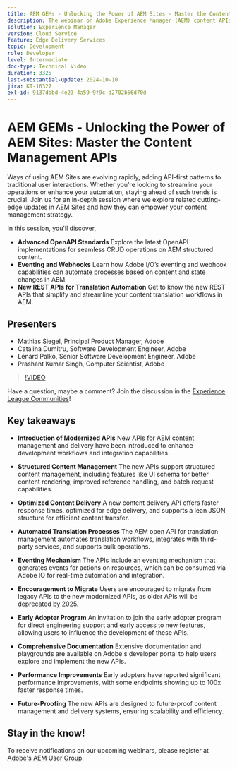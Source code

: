 ```yaml
---
title: AEM GEMs - Unlocking the Power of AEM Sites - Master the Content Management APIs
description: The webinar on Adobe Experience Manager (AEM) content APIs introduced new, modernized APIs for enhanced content management and delivery. ​Key speakers, including Matthias, Catalina, Leonard, and Prashant, showcased the capabilities of these APIs, such as structured content management, optimized content delivery, and automated translation processes. ​Highlights included the new UI schema feature, improved reference handling, batch request capabilities, and a faster content delivery API. ​Attendees were encouraged to explore these APIs via Adobe's developer documentation and join the early adopter program for early access and direct engineering support.
solution: Experience Manager
version: Cloud Service
feature: Edge Delivery Services
topic: Development
role: Developer
level: Intermediate
doc-type: Technical Video
duration: 3325
last-substantial-update: 2024-10-10
jira: KT-16327
exl-id: 9137dbbd-4e23-4a59-9f9c-d2702b56d70d
---
```

# AEM GEMs - Unlocking the Power of AEM Sites: Master the Content Management APIs

Ways of using AEM Sites are evolving rapidly, adding API-first patterns to traditional user interactions. Whether you're looking to streamline your operations or enhance your automation, staying ahead of such trends is crucial. Join us for an in-depth session where we explore related cutting-edge updates in AEM Sites and how they can empower your content management strategy.

In this session, you'll discover,
* **Advanced OpenAPI Standards**  Explore the latest OpenAPI implementations for seamless CRUD operations on AEM structured content.
* **Eventing and Webhooks** Learn how Adobe I/O’s eventing and webhook capabilities can automate processes based on content and state changes in AEM.
* **New REST APIs for Translation Automation** Get to know the new REST APIs that simplify and streamline your content translation workflows in AEM.

## Presenters

* Mathias Siegel, Principal Product Manager, Adobe
* Catalina Dumitru, Software Development Engineer, Adobe
* Lénárd Palkó, Senior Software Development Engineer, Adobe 
* Prashant Kumar Singh, Computer Scientist, Adobe

>[!VIDEO](https://video.tv.adobe.com/v/3435036/?learn=on)

Have a question, maybe a comment?  Join the discussion in the [Experience League Communities](https://adobe.ly/4e34grR)!

## Key takeaways

* **Introduction of Modernized APIs**  New APIs for AEM content management and delivery have been introduced to enhance development workflows and integration capabilities.

* **Structured Content Management**  The new APIs support structured content management, including features like UI schema for better content rendering, improved reference handling, and batch request capabilities.

* **Optimized Content Delivery**  A new content delivery API offers faster response times, optimized for edge delivery, and supports a lean JSON structure for efficient content transfer.

* **Automated Translation Processes**  The AEM open API for translation management automates translation workflows, integrates with third-party services, and supports bulk operations.

* **Eventing Mechanism**  The APIs include an eventing mechanism that generates events for actions on resources, which can be consumed via Adobe IO for real-time automation and integration.

* **Encouragement to Migrate**  Users are encouraged to migrate from legacy APIs to the new modernized APIs, as older APIs will be deprecated by 2025.

* **Early Adopter Program**  An invitation to join the early adopter program for direct engineering support and early access to new features, allowing users to influence the development of these APIs.

* **Comprehensive Documentation**  Extensive documentation and playgrounds are available on Adobe's developer portal to help users explore and implement the new APIs.

* **Performance Improvements**  Early adopters have reported significant performance improvements, with some endpoints showing up to 100x faster response times.

* **Future-Proofing**  The new APIs are designed to future-proof content management and delivery systems, ensuring scalability and efficiency.

## Stay in the know! 

To receive notifications on our upcoming webinars, please register at [Adobe's AEM User Group](https://aem-augs.adobe.com/).
